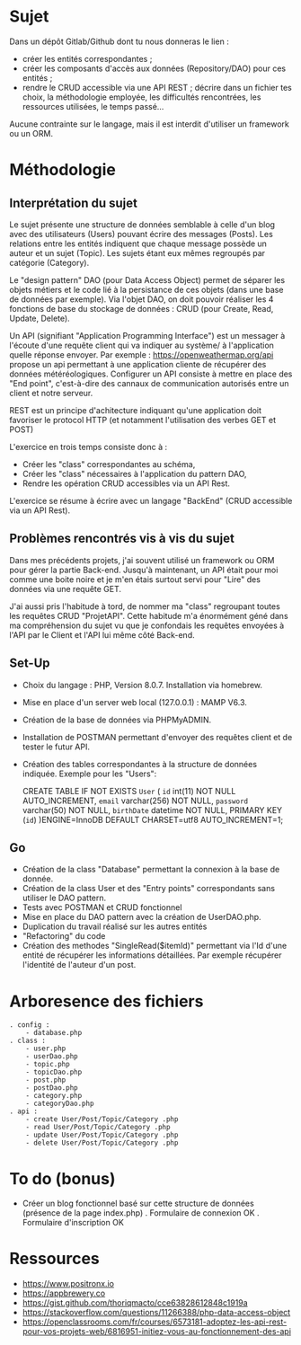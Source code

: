 # Sujet

Dans un dépôt Gitlab/Github dont tu nous donneras le lien :

- créer les entités correspondantes ;
- créer les composants d'accès aux données (Repository/DAO) pour ces entités ;
- rendre le CRUD accessible via une API REST ;
décrire dans un fichier tes choix, la méthodologie employée, les difficultés rencontrées, les ressources utilisées, le temps passé…

Aucune contrainte sur le langage, mais il est interdit d'utiliser un framework ou un ORM.

# Méthodologie

## Interprétation du sujet

Le sujet présente une structure de données semblable à celle d'un blog avec des utilisateurs (Users)  pouvant écrire des messages (Posts). Les relations entre les entités indiquent que chaque message possède un auteur et un sujet (Topic). Les sujets étant eux mêmes regroupés par catégorie (Category).

Le "design pattern" DAO (pour Data Access Object) permet de séparer les objets métiers et le code lié à la persistance de ces objets (dans une base de données par exemple). Via l'objet DAO, on doit pouvoir réaliser les 4 fonctions de base du stockage de données : CRUD (pour Create, Read, Update, Delete).

Un API (signifiant "Application Programming Interface") est un messager à l'écoute d'une requête client qui va indiquer au système/ à l'application quelle réponse envoyer. Par exemple :
https://openweathermap.org/api propose un api permettant à une application cliente de récupérer des données météréologiques. Configurer un API consiste à mettre en place des "End point", c'est-à-dire des cannaux de communication autorisés entre un client et notre serveur.

REST est un principe d'achitecture indiquant qu'une application doit favoriser le protocol HTTP (et notamment l'utilisation des verbes GET et POST)

L'exercice en trois temps consiste donc à :
- Créer les "class" correspondantes au schéma,
- Créer les "class" nécessaires à l'application du pattern DAO,
- Rendre les opération CRUD accessibles via un API Rest.

L'exercice se résume à écrire avec un langage "BackEnd" (CRUD accessible via un API Rest).

## Problèmes rencontrés vis à vis du sujet

Dans mes précédents projets, j'ai souvent utilisé un framework ou ORM pour gérer la partie Back-end. Jusqu'à maintenant, un API était pour moi comme une boite noire et je m'en étais surtout servi pour "Lire" des données via une requête GET.

J'ai aussi pris l'habitude à tord, de nommer ma "class" regroupant toutes les requêtes CRUD "ProjetAPI". Cette habitude m'a énormément géné dans ma compréhension du sujet vu que je confondais les requêtes envoyées à l'API par le Client et l'API lui même côté Back-end.

## Set-Up

- Choix du langage : PHP, Version 8.0.7. Installation via homebrew.
- Mise en place d'un server web local (127.0.0.1) : MAMP V6.3.
- Création de la base de données via PHPMyADMIN.
- Installation de POSTMAN permettant d'envoyer des requêtes client et de tester le futur API.
- Création des tables correspondantes à la structure de données indiquée. Exemple pour les "Users": 

    CREATE TABLE IF NOT EXISTS `User` (
      `id` int(11) NOT NULL AUTO_INCREMENT,
      `email` varchar(256) NOT NULL,
      `password` varchar(50) NOT NULL,
      `birthDate` datetime NOT NULL,
      PRIMARY KEY (`id`)
    )ENGINE=InnoDB  DEFAULT CHARSET=utf8 AUTO_INCREMENT=1;

## Go

- Création de la class "Database" permettant la connexion à la base de donnée.
- Création de la class User et des "Entry points" correspondants sans utiliser le DAO pattern.
- Tests avec POSTMAN et CRUD fonctionnel
- Mise en place du DAO pattern avec la création de UserDAO.php.
- Duplication du travail réalisé sur les autres entités
- "Refactoring" du code
- Création des methodes "SingleRead($itemId)" permettant via l'Id d'une entité de récupérer les informations détaillées. Par exemple récupérer l'identité de l'auteur d'un post.

# Arboresence des fichiers
    
    . config :
        - database.php
    . class :
        - user.php
        - userDao.php
        - topic.php
        - topicDao.php
        - post.php
        - postDao.php
        - category.php
        - categoryDao.php
    . api :
        - create User/Post/Topic/Category .php
        - read User/Post/Topic/Category .php
        - update User/Post/Topic/Category .php
        - delete User/Post/Topic/Category .php

# To do (bonus)

- Créer un blog fonctionnel basé sur cette structure de données (présence de la page index.php)
    . Formulaire de connexion OK
    . Formulaire d'inscription OK

# Ressources

- https://www.positronx.io
- https://appbrewery.co
- https://gist.github.com/thoriqmacto/cce63828612848c1919a
- https://stackoverflow.com/questions/11266388/php-data-access-object
- https://openclassrooms.com/fr/courses/6573181-adoptez-les-api-rest-pour-vos-projets-web/6816951-initiez-vous-au-fonctionnement-des-api
